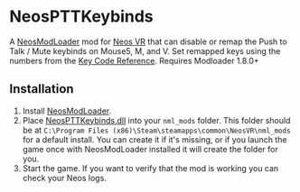 # NeosPTTKeybinds

A [NeosModLoader](https://github.com/zkxs/NeosModLoader) mod for [Neos VR](https://neos.com/) that can disable or remap the Push to Talk / Mute keybinds on Mouse5, M, and V. Set remapped keys using the numbers from the [Key Code Reference](https://github.com/XDelta/NeosPTTKeybinds/blob/main/KeyCodeReference.txt). Requires Modloader 1.8.0+

## Installation
1. Install [NeosModLoader](https://github.com/zkxs/NeosModLoader).
2. Place [NeosPTTKeybinds.dll](https://github.com/XDelta/NeosPTTKeybinds/releases/latest/download/NeosPTTKeybinds.dll) into your `nml_mods` folder. This folder should be at `C:\Program Files (x86)\Steam\steamapps\common\NeosVR\nml_mods` for a default install. You can create it if it's missing, or if you launch the game once with NeosModLoader installed it will create the folder for you.
3. Start the game. If you want to verify that the mod is working you can check your Neos logs.

